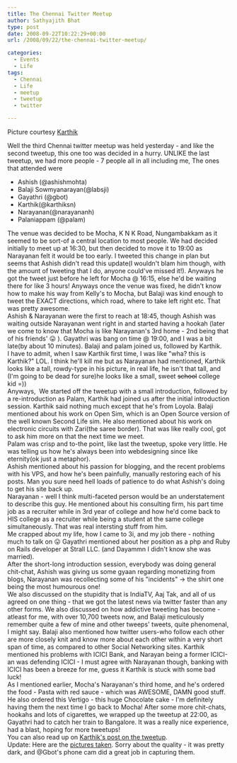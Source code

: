 ```yaml
---
title: The Chennai Twitter Meetup
author: Sathyajith Bhat
type: post
date: 2008-09-22T10:22:29+00:00
url: /2008/09/22/the-chennai-twitter-meetup/

categories:
  - Events
  - Life
tags:
  - Chennai
  - Life
  - meetup
  - tweetup
  - twitter

---
```

Picture courtesy [Karthik][1]

<img style="display: none;" src="https://img54.imageshack.us/img54/5310/tweetupiq2.png" alt="Chennai Twitter Meetup" /> 

Well the third Chennai twitter meetup was held yesterday - and like the second tweetup, this one too was decided in a hurry. UNLIKE the last tweetup, we had more people - 7 people all in all including me, The ones that attended were

  * Ashish (@ashishmohta)
  * Balaji Sowmyanarayan(@labsji)
  * Gayathri (@gbot)
  * Karthik(@karthiksn)
  * Narayanan(@narayananh)
  * Palaniappam (@palam)

<!--more-->

<div>
  The venue was decided to be Mocha, K N K Road, Nungambakkam as it seemed to be sort-of a central location to most people. We had decided initially to meet up at 16:30, but then decided to move it to 19:00 as Narayanan felt it would be too early. I tweeted this change in plan but seems that Ashish didn't read this update(I wouldn't blam him though, with the amount of tweeting that I do, anyone could've missed it!). Anyways he got the tweet just before he left for Mocha @ 16:15, else he'd be waiting there for like 3 hours! Anyways once the venue was fixed, he didn't know how to make his way from Kelly's to Mocha, but Balaji was kind enough to tweet the EXACT directions, which road, where to take left right etc. That was pretty awesome.
</div>

<div>
  Ashish & Narayanan were the first to reach at 18:45, though Ashish was waiting outside Narayanan went right in and started having a hookah (later we come to know that Mocha is like Narayanan's 3rd home - 2nd being that of his friends' 😛 ). Gayathri was bang on time @ 19:00, and I was a bit late(by about 10 minutes). Balaji and palam joined us, followed by Karthik.
</div>

<div>
  I have to admit, when I saw Karthik first time, I was like "wha? this is Karthik?" LOL. I think he'll kill me but as Narayanan had mentioned, Karthik looks like a tall, rowdy-type in his picture, in real life, he isn't that tall, and (I'm going to be dead for sure)he looks like a small, sweet <span style="text-decoration: line-through;">school</span> college kid =))
</div>

<div>
  Anyways,  We started off the tweetup with a small introduction, followed by a re-introduction as Palam, Karthik had joined us after the initial introduction session. Karthik said nothing much except that he's from Loyola. Balaji mentioned about his work on Open Sim, which is an Open Source version of the well known Second Life sim. He also mentioned about his work on electronic circuits with Zari(the saree border). That was like really cool, got to ask him more on that the next time we meet.
</div>

<div>
  Palam was crisp and to-the point, like last the tweetup, spoke very little. He was telling us how he's always been into webdesigning since like eternity(ok just a metaphor).
</div>

<div>
  Ashish mentioned about his passion for blogging, and the recent problems with his VPS, and how he's been painfully, manually restoring each of his posts. Man you sure need hell loads of patience to do what Ashish's doing to get his site back up.
</div>

<div>
  Narayanan - well I think multi-faceted person would be an understatement to describe this guy. He mentioned about his consulting firm, his part time job as a recruiter while in 3rd year of college and how he'd come back to HIS college as a recruiter while being a student at the same college simultaneously. That was real intersting stuff from him.
</div>

<div>
  Me crapped about my life, how I came to 3i, and my job there - nothing much to talk on 😛 Gayathri mentioned about her position as a php and Ruby on Rails developer at Strall LLC. (and Dayammn I didn't know she was married).
</div>

<div>
  After the short-long introduction session, everybody was doing general chit-chat, Ashish was giving us some gyaan regarding monetizing from blogs, Narayanan was recollecting some of his "incidents" -> the shirt one being the most humourous one!
</div>

<div>
  We also discussed on the stupidity that is IndiaTV, Aaj Tak, and all of us agreed on one thing - that we got the latest news via twitter faster than any other forms. We also discussed on how addictive tweeting has become - atleast for me, with over 10,700 tweets now, and Balaji meticulously remember quite a few of mine and other tweeps' tweets, quite phenomenal, I might say. Balaji also mentioned how twitter users-who follow each other are more closely knit and know more about each other within a very short span of time, as compared to other Social Networking sites. Karthik mentioned his problems with ICICI Bank, and Narayan being a former ICICI-an was defending ICICI - I must agree with Narayanan though, banking with ICICI has been a breeze for me, guess it Karthik is stuck with some bad luck!
</div>

<div>
  As I mentioned earlier, Mocha's Narayanan's third home, and he's ordered the food - Pasta with red sauce - which was AWESOME, DAMN good stuff. He also ordered this Vertigo - this huge Chocolate cake - I'm definitely having them the next time I go back to Mocha! After some more chit-chats, hookahs and lots of cigarettes, we wrapped up the tweetup at 22:00, as Gayathri had to catch her train to Bangalore. It was a really nice experience, had a blast, hoping for more tweetups!
</div>

<div>
  You can also read up on <a href="https://blog.karthiksn.com/2008/09/22/chennai-tweet-up/">Karthik's post on the tweetup</a>.
</div>

<div>
  Update: Here are the <a href="https://www.flickr.com/photos/sathyabhat/sets/72157607577662441/">pictures taken</a>. Sorry about the quality - it was pretty dark, and @Gbot's phone cam did a great job in capturing them.
</div>

 [1]: https://karthiksn.com

